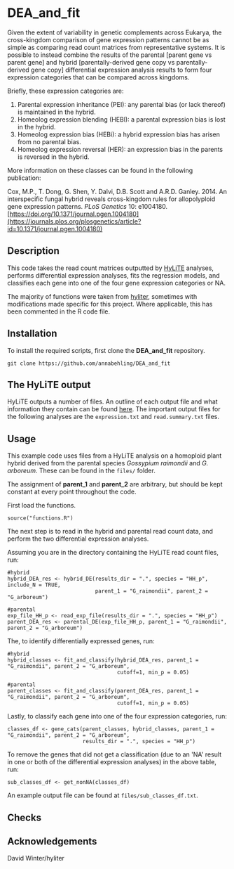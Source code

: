 # DEA_and_fit

Given the extent of variability in genetic complements across Eukarya, the cross-kingdom comparison of gene expression patterns cannot be as simple as comparing read count matrices from representative systems. It is possible to instead combine the results of the parental [parent gene vs parent gene] and hybrid [parentally-derived gene copy vs parentally-derived gene copy] differential expression analysis results to form four expression categories that can be compared across kingdoms.

Briefly, these expression categories are:

1. Parental expression inheritance (PEI): any parental bias (or lack thereof) is maintained in the hybrid.
2. Homeolog expression blending (HEBl): a parental expression bias is lost in the hybrid.
3. Homeolog expression bias (HEBi): a hybrid expression bias has arisen from no parental bias.
4. Homeolog expression reversal (HER): an expression bias in the parents is reversed in the hybrid.

More information on these classes can be found in the following publication:

Cox, M.P., T. Dong, G. Shen, Y. Dalvi, D.B. Scott and A.R.D. Ganley. 2014. An interspecific fungal hybrid reveals cross-kingdom rules for allopolyploid gene expression patterns. *PLoS Genetics* 10: e1004180. [https://doi.org/10.1371/journal.pgen.1004180](https://journals.plos.org/plosgenetics/article?id=10.1371/journal.pgen.1004180)

## Description

This code takes the read count matrices outputted by [HyLiTE](https://hylite.sourceforge.io/) analyses, performs differential expression analyses, fits the regression models, and classifies each gene into one of the four gene expression categories or NA.

The majority of functions were taken from [hyliter](https://github.com/dwinter/hyliter), sometimes with modifications made specific for this project. Where applicable, this has been commented in the R code file.

## Installation

To install the required scripts, first clone the **DEA_and_fit** repository.
```
git clone https://github.com/annabehling/DEA_and_fit
```

## The HyLiTE output

HyLiTE outputs a number of files. An outline of each output file and what information they contain can be found [here](https://hylite.sourceforge.io/outformat.html#outformat "HyLiTE output formats").
The important output files for the following analyses are the `expression.txt` and `read.summary.txt` files.

## Usage

This example code uses files from a HyLiTE analysis on a homoploid plant hybrid derived from the parental species *Gossypium raimondii* and *G. arboreum*. These can be found in the `files/` folder.

The assignment of **parent_1** and **parent_2** are arbitrary, but should be kept constant at every point throughout the code.

First load the functions.
```{r}
source("functions.R")
```

The next step is to read in the hybrid and parental read count data, and perform the two differential expression analyses.

Assuming you are in the directory containing the HyLiTE read count files, run:
```{r}
#hybrid
hybrid_DEA_res <- hybrid_DE(results_dir = ".", species = "HH_p", include_N = TRUE, 
                            parent_1 = "G_raimondii", parent_2 = "G_arboreum")

#parental
exp_file_HH_p <- read_exp_file(results_dir = ".", species = "HH_p")
parent_DEA_res <- parental_DE(exp_file_HH_p, parent_1 = "G_raimondii", parent_2 = "G_arboreum")
```

The, to identify differentially expressed genes, run:
```{r}
#hybrid
hybrid_classes <- fit_and_classify(hybrid_DEA_res, parent_1 = "G_raimondii", parent_2 = "G_arboreum", 
                                   cutoff=1, min_p = 0.05)

#parental
parent_classes <- fit_and_classify(parent_DEA_res, parent_1 = "G_raimondii", parent_2 = "G_arboreum", 
                                   cutoff=1, min_p = 0.05)
```

Lastly, to classify each gene into one of the four expression categories, run:
```{r}
classes_df <- gene_cats(parent_classes, hybrid_classes, parent_1 = "G_raimondii", parent_2 = "G_arboreum", 
                        results_dir = ".", species = "HH_p")
```

To remove the genes that did not get a classification (due to an 'NA' result in one or both of the differential expression analyses) in the above table, run:
```{r}
sub_classes_df <- get_nonNA(classes_df)
```

An example output file can be found at `files/sub_classes_df.txt`.

## Checks

## Acknowledgements

David Winter/hyliter

